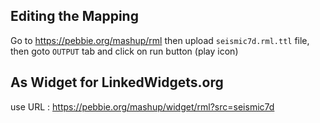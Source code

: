 ## Editing the Mapping 
Go to https://pebbie.org/mashup/rml then upload `seismic7d.rml.ttl` file, then goto `OUTPUT` tab and click on run button (play icon)

## As Widget for LinkedWidgets.org
use URL : https://pebbie.org/mashup/widget/rml?src=seismic7d